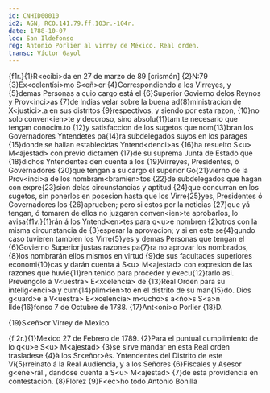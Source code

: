 ```yaml
---
id: CNHID00010
id2: AGN, RCO.141.79.ff.103r.-104r.
date: 1788-10-07
loc: San Ildefonso
reg: Antonio Porlier al virrey de México. Real orden.
transc: Víctor Gayol
---
```

{f1r.}{1}R\<ecibi\>da en 27 de marzo de 89 [crismón]
{2}N:79
{3}Ex\<celentísi\>mo S\<eñ\>or
{4}Correspondiendo a los Virreyes, y {5}demas Personas a cuio cargo está el {6}Superior Govierno delos Reynos y Prov\<inci>as {7}de Indias velar sobre la buena ad{8}ministracion de X\<justici\>.a en sus distritos {9}respectivos, y siendo por esta razon, {10}no solo conven\<ien\>te y decoroso, sino absolu{11}tam.te necesario que tengan conocim.to {12}y satisfaccion de los sugetos que nom{13}bran los Governadores Yntendetes pa{14}ra subdelegados suyos en los parages {15}donde se hallan establecidas Yntend\<denci\>as {16}ha resuelto S\<u\> M\<ajestad\> con previo dictamen {17}de su suprema Junta de Estado que {18}dichos Yntendentes den cuenta á los {19}Virreyes, Presidentes, ó Governadores {20}que tengan a su cargo el superior Go{21}vierno de la Prov\<inci\>a de los nombram\<bramien\>tos {22}de subdelegados que hagan con expre{23}sion delas circunstancias y aptitud {24}que concurran en los sugetos, sin ponerlos en posesion hasta que los Virre{25}yes, Presidentes ó Governadores los {26}aprueben; pero si estos por la noticias {27}que yá tengan, ó tomaren de ellos no juzgaren conven\<ien\>te aprobarlos, lo avisa{f1v.}{1}rán á los Yntend\<en\>tes para q\<u\>e nombren {2}otros con la misma circunstancia de {3}esperar la aprovacion; y si en este se{4}gundo caso tuvieren tambien los Virre{5}yes y demas Personas que tengan el {6}Govierno Superior justas razones pa{7}ra no aprovar los nombrados, {8}los nombrarán ellos mismos en virtud {9}de sus facultades superiores economi{10}cas y darán cuenta á S\<u\> M\<ajestad\> con expresion de las razones que huvie{11}ren tenido para proceder y execu{12}tarlo asi. Prevengolo á V\<uestra\> E\<xcelencia\> de {13}Real Orden para su intelig\<enci\>a y cum{14}plim\<ien\>to en el distrito de su man{15}do. Dios g\<uard\>e a V\<uestra\> E\<xcelencia\> m\<ucho\>s a\<ño>s S\<a\>n Ilde{16}fonso 7 de Octubre de 1788.
{17}Ant\<oni\>o Porlier
{18}D.


{19}S\<eñ\>or Virrey de Mexico

{f 2r.}{1}Mexico 27 de Febrero de 1789.
{2}Para el puntual cumplimiento de lo q\<u\>e S\<u\> M\<ajestad\> {3}se sirve mandar en esta Real orden trasladese {4}à los Sr\<eñor\>ês. Yntendentes del Distrito de este Vi{5}rreinato á la Real Audiencia, y a los Señores {6}Fiscales y Asesor g\<ene\>rãl., dandose cuenta a S\<u\> M\<ajestad\> {7}de esta providencia en contestacion.
{8}Florez
{9}F\<ec\>ho todo Antonio Bonilla
